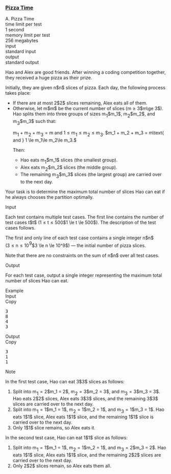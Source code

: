 <h3><a href="https://codeforces.com/contest/2156/problem/A" target="_blank" rel="noopener noreferrer">Pizza Time</a></h3>

<div class="header"><div class="title">A. Pizza Time</div><div class="time-limit"><div class="property-title">time limit per test</div>1 second</div><div class="memory-limit"><div class="property-title">memory limit per test</div>256 megabytes</div><div class="input-file input-standard"><div class="property-title">input</div>standard input</div><div class="output-file output-standard"><div class="property-title">output</div>standard output</div></div><div><p> </p><p>Hao and Alex are good friends. After winning a coding competition together, they received a huge pizza as their prize.</p><p>Initially, they are given <span class="MathJax_Preview" style="color: inherit;"><span class="MJXp-math" id="MJXp-Span-1"><span class="MJXp-mi MJXp-italic" id="MJXp-Span-2">n</span></span></span>$n$ slices of pizza. Each day, the following process takes place:</p><ul> <li> If there are at most <span class="MathJax_Preview" style="color: inherit;"><span class="MJXp-math" id="MJXp-Span-3"><span class="MJXp-mn" id="MJXp-Span-4">2</span></span></span>$2$ slices remaining, Alex eats all of them.</li><li> Otherwise, let <span class="MathJax_Preview" style="color: inherit;"><span class="MJXp-math" id="MJXp-Span-5"><span class="MJXp-mi MJXp-italic" id="MJXp-Span-6">m</span></span></span>$m$ be the current number of slices (<span class="MathJax_Preview" style="color: inherit;"><span class="MJXp-math" id="MJXp-Span-7"><span class="MJXp-mi MJXp-italic" id="MJXp-Span-8">m</span><span class="MJXp-mo" id="MJXp-Span-9" style="margin-left: 0.333em; margin-right: 0.333em;">≥</span><span class="MJXp-mn" id="MJXp-Span-10">3</span></span></span>$m\ge 3$). Hao splits them into three groups of sizes <span class="MathJax_Preview" style="color: inherit;"><span class="MJXp-math" id="MJXp-Span-11"><span class="MJXp-msubsup" id="MJXp-Span-12"><span class="MJXp-mi MJXp-italic" id="MJXp-Span-13" style="margin-right: 0.05em;">m</span><span class="MJXp-mn MJXp-script" id="MJXp-Span-14" style="vertical-align: -0.4em;">1</span></span></span></span>$m_1$, <span class="MathJax_Preview" style="color: inherit;"><span class="MJXp-math" id="MJXp-Span-15"><span class="MJXp-msubsup" id="MJXp-Span-16"><span class="MJXp-mi MJXp-italic" id="MJXp-Span-17" style="margin-right: 0.05em;">m</span><span class="MJXp-mn MJXp-script" id="MJXp-Span-18" style="vertical-align: -0.4em;">2</span></span></span></span>$m_2$, and <span class="MathJax_Preview" style="color: inherit;"><span class="MJXp-math" id="MJXp-Span-19"><span class="MJXp-msubsup" id="MJXp-Span-20"><span class="MJXp-mi MJXp-italic" id="MJXp-Span-21" style="margin-right: 0.05em;">m</span><span class="MJXp-mn MJXp-script" id="MJXp-Span-22" style="vertical-align: -0.4em;">3</span></span></span></span>$m_3$ such that:<p><span class="MathJax_Preview" style="color: inherit;"><span class="MJXp-math MJXp-display" id="MJXp-Span-23"><span class="MJXp-msubsup" id="MJXp-Span-24"><span class="MJXp-mi MJXp-italic" id="MJXp-Span-25" style="margin-right: 0.05em;">m</span><span class="MJXp-mn MJXp-script" id="MJXp-Span-26" style="vertical-align: -0.4em;">1</span></span><span class="MJXp-mo" id="MJXp-Span-27" style="margin-left: 0.267em; margin-right: 0.267em;">+</span><span class="MJXp-msubsup" id="MJXp-Span-28"><span class="MJXp-mi MJXp-italic" id="MJXp-Span-29" style="margin-right: 0.05em;">m</span><span class="MJXp-mn MJXp-script" id="MJXp-Span-30" style="vertical-align: -0.4em;">2</span></span><span class="MJXp-mo" id="MJXp-Span-31" style="margin-left: 0.267em; margin-right: 0.267em;">+</span><span class="MJXp-msubsup" id="MJXp-Span-32"><span class="MJXp-mi MJXp-italic" id="MJXp-Span-33" style="margin-right: 0.05em;">m</span><span class="MJXp-mn MJXp-script" id="MJXp-Span-34" style="vertical-align: -0.4em;">3</span></span><span class="MJXp-mo" id="MJXp-Span-35" style="margin-left: 0.333em; margin-right: 0.333em;">=</span><span class="MJXp-mi MJXp-italic" id="MJXp-Span-36">m</span><span class="MJXp-mtext" id="MJXp-Span-37"> and </span><span class="MJXp-mn" id="MJXp-Span-38">1</span><span class="MJXp-mo" id="MJXp-Span-39" style="margin-left: 0.333em; margin-right: 0.333em;">≤</span><span class="MJXp-msubsup" id="MJXp-Span-40"><span class="MJXp-mi MJXp-italic" id="MJXp-Span-41" style="margin-right: 0.05em;">m</span><span class="MJXp-mn MJXp-script" id="MJXp-Span-42" style="vertical-align: -0.4em;">1</span></span><span class="MJXp-mo" id="MJXp-Span-43" style="margin-left: 0.333em; margin-right: 0.333em;">≤</span><span class="MJXp-msubsup" id="MJXp-Span-44"><span class="MJXp-mi MJXp-italic" id="MJXp-Span-45" style="margin-right: 0.05em;">m</span><span class="MJXp-mn MJXp-script" id="MJXp-Span-46" style="vertical-align: -0.4em;">2</span></span><span class="MJXp-mo" id="MJXp-Span-47" style="margin-left: 0.333em; margin-right: 0.333em;">≤</span><span class="MJXp-msubsup" id="MJXp-Span-48"><span class="MJXp-mi MJXp-italic" id="MJXp-Span-49" style="margin-right: 0.05em;">m</span><span class="MJXp-mn MJXp-script" id="MJXp-Span-50" style="vertical-align: -0.4em;">3</span></span><span class="MJXp-mo" id="MJXp-Span-51" style="margin-left: 0em; margin-right: 0.222em;">.</span></span></span>$m_1 + m_2 + m_3 = m\text{ and } 1 \le m_1\le m_2\le m_3.$</p><p>Then:</p><ul> <li> Hao eats <span class="MathJax_Preview" style="color: inherit;"><span class="MJXp-math" id="MJXp-Span-52"><span class="MJXp-msubsup" id="MJXp-Span-53"><span class="MJXp-mi MJXp-italic" id="MJXp-Span-54" style="margin-right: 0.05em;">m</span><span class="MJXp-mn MJXp-script" id="MJXp-Span-55" style="vertical-align: -0.4em;">1</span></span></span></span>$m_1$ slices (the smallest group). </li><li> Alex eats <span class="MathJax_Preview" style="color: inherit;"><span class="MJXp-math" id="MJXp-Span-56"><span class="MJXp-msubsup" id="MJXp-Span-57"><span class="MJXp-mi MJXp-italic" id="MJXp-Span-58" style="margin-right: 0.05em;">m</span><span class="MJXp-mn MJXp-script" id="MJXp-Span-59" style="vertical-align: -0.4em;">2</span></span></span></span>$m_2$ slices (the middle group). </li><li> The remaining <span class="MathJax_Preview" style="color: inherit;"><span class="MJXp-math" id="MJXp-Span-60"><span class="MJXp-msubsup" id="MJXp-Span-61"><span class="MJXp-mi MJXp-italic" id="MJXp-Span-62" style="margin-right: 0.05em;">m</span><span class="MJXp-mn MJXp-script" id="MJXp-Span-63" style="vertical-align: -0.4em;">3</span></span></span></span>$m_3$ slices (the largest group) are carried over to the next day. </li></ul> </li></ul><p>Your task is to determine the maximum total number of slices Hao can eat if he always chooses the partition optimally.</p></div><div class="input-specification"><div class="section-title">Input</div><p>Each test contains multiple test cases. The first line contains the number of test cases <span class="MathJax_Preview" style="color: inherit;"><span class="MJXp-math" id="MJXp-Span-64"><span class="MJXp-mi MJXp-italic" id="MJXp-Span-65">t</span></span></span>$t$ (<span class="MathJax_Preview" style="color: inherit;"><span class="MJXp-math" id="MJXp-Span-66"><span class="MJXp-mn" id="MJXp-Span-67">1</span><span class="MJXp-mo" id="MJXp-Span-68" style="margin-left: 0.333em; margin-right: 0.333em;">≤</span><span class="MJXp-mi MJXp-italic" id="MJXp-Span-69">t</span><span class="MJXp-mo" id="MJXp-Span-70" style="margin-left: 0.333em; margin-right: 0.333em;">≤</span><span class="MJXp-mn" id="MJXp-Span-71">500</span></span></span>$1 \le t \le 500$). The description of the test cases follows. </p><p>The first and only line of each test case contains a single integer <span class="MathJax_Preview" style="color: inherit;"><span class="MJXp-math" id="MJXp-Span-72"><span class="MJXp-mi MJXp-italic" id="MJXp-Span-73">n</span></span></span>$n$ (<span class="MathJax_Preview" style="color: inherit;"><span class="MJXp-math" id="MJXp-Span-74"><span class="MJXp-mn" id="MJXp-Span-75">3</span><span class="MJXp-mo" id="MJXp-Span-76" style="margin-left: 0.333em; margin-right: 0.333em;">≤</span><span class="MJXp-mi MJXp-italic" id="MJXp-Span-77">n</span><span class="MJXp-mo" id="MJXp-Span-78" style="margin-left: 0.333em; margin-right: 0.333em;">≤</span><span class="MJXp-msubsup" id="MJXp-Span-79"><span class="MJXp-mn" id="MJXp-Span-80" style="margin-right: 0.05em;">10</span><span class="MJXp-mn MJXp-script" id="MJXp-Span-81" style="vertical-align: 0.5em;">9</span></span></span></span>$3 \le n \le 10^9$) — the initial number of pizza slices.</p><p>Note that there are no constraints on the sum of <span class="MathJax_Preview" style="color: inherit;"><span class="MJXp-math" id="MJXp-Span-82"><span class="MJXp-mi MJXp-italic" id="MJXp-Span-83">n</span></span></span>$n$ over all test cases. </p></div><div class="output-specification"><div class="section-title">Output</div><p>For each test case, output a single integer representing the maximum total number of slices Hao can eat.</p></div><div class="sample-tests"><div class="section-title">Example</div><div class="sample-test"><div class="input"><div class="title">Input<div title="Copy" data-clipboard-target="#id006096515274502374" id="id005135327002821607" class="input-output-copier">Copy</div></div><pre id="id006096515274502374"><div class="test-example-line test-example-line-even test-example-line-0">3</div><div class="test-example-line test-example-line-odd test-example-line-1">8</div><div class="test-example-line test-example-line-even test-example-line-2">4</div><div class="test-example-line test-example-line-odd test-example-line-3">3</div></pre></div><div class="output"><div class="title">Output<div title="Copy" data-clipboard-target="#id006366522060579676" id="id004107894043630501" class="input-output-copier">Copy</div></div><pre id="id006366522060579676"><div class="test-example-line test-example-line-odd test-example-line-1">3</div><div class="test-example-line test-example-line-even test-example-line-2">1</div><div class="test-example-line test-example-line-odd test-example-line-3">1</div></pre></div></div></div><div class="note"><div class="section-title">Note</div><p>In the first test case, Hao can eat <span class="MathJax_Preview" style="color: inherit;"><span class="MJXp-math" id="MJXp-Span-84"><span class="MJXp-mn" id="MJXp-Span-85">3</span></span></span>$3$ slices as follows:</p><ol> <li> Split into <span class="MathJax_Preview" style="color: inherit;"><span class="MJXp-math" id="MJXp-Span-86"><span class="MJXp-msubsup" id="MJXp-Span-87"><span class="MJXp-mi MJXp-italic" id="MJXp-Span-88" style="margin-right: 0.05em;">m</span><span class="MJXp-mn MJXp-script" id="MJXp-Span-89" style="vertical-align: -0.4em;">1</span></span><span class="MJXp-mo" id="MJXp-Span-90" style="margin-left: 0.333em; margin-right: 0.333em;">=</span><span class="MJXp-mn" id="MJXp-Span-91">2</span></span></span>$m_1 = 2$, <span class="MathJax_Preview" style="color: inherit;"><span class="MJXp-math" id="MJXp-Span-92"><span class="MJXp-msubsup" id="MJXp-Span-93"><span class="MJXp-mi MJXp-italic" id="MJXp-Span-94" style="margin-right: 0.05em;">m</span><span class="MJXp-mn MJXp-script" id="MJXp-Span-95" style="vertical-align: -0.4em;">2</span></span><span class="MJXp-mo" id="MJXp-Span-96" style="margin-left: 0.333em; margin-right: 0.333em;">=</span><span class="MJXp-mn" id="MJXp-Span-97">3</span></span></span>$m_2 = 3$, and <span class="MathJax_Preview" style="color: inherit;"><span class="MJXp-math" id="MJXp-Span-98"><span class="MJXp-msubsup" id="MJXp-Span-99"><span class="MJXp-mi MJXp-italic" id="MJXp-Span-100" style="margin-right: 0.05em;">m</span><span class="MJXp-mn MJXp-script" id="MJXp-Span-101" style="vertical-align: -0.4em;">3</span></span><span class="MJXp-mo" id="MJXp-Span-102" style="margin-left: 0.333em; margin-right: 0.333em;">=</span><span class="MJXp-mn" id="MJXp-Span-103">3</span></span></span>$m_3 = 3$. Hao eats <span class="MathJax_Preview" style="color: inherit;"><span class="MJXp-math" id="MJXp-Span-104"><span class="MJXp-mn" id="MJXp-Span-105">2</span></span></span>$2$ slices, Alex eats <span class="MathJax_Preview" style="color: inherit;"><span class="MJXp-math" id="MJXp-Span-106"><span class="MJXp-mn" id="MJXp-Span-107">3</span></span></span>$3$ slices, and the remaining <span class="MathJax_Preview" style="color: inherit;"><span class="MJXp-math" id="MJXp-Span-108"><span class="MJXp-mn" id="MJXp-Span-109">3</span></span></span>$3$ slices are carried over to the next day. </li><li> Split into <span class="MathJax_Preview" style="color: inherit;"><span class="MJXp-math" id="MJXp-Span-110"><span class="MJXp-msubsup" id="MJXp-Span-111"><span class="MJXp-mi MJXp-italic" id="MJXp-Span-112" style="margin-right: 0.05em;">m</span><span class="MJXp-mn MJXp-script" id="MJXp-Span-113" style="vertical-align: -0.4em;">1</span></span><span class="MJXp-mo" id="MJXp-Span-114" style="margin-left: 0.333em; margin-right: 0.333em;">=</span><span class="MJXp-mn" id="MJXp-Span-115">1</span></span></span>$m_1 = 1$, <span class="MathJax_Preview" style="color: inherit;"><span class="MJXp-math" id="MJXp-Span-116"><span class="MJXp-msubsup" id="MJXp-Span-117"><span class="MJXp-mi MJXp-italic" id="MJXp-Span-118" style="margin-right: 0.05em;">m</span><span class="MJXp-mn MJXp-script" id="MJXp-Span-119" style="vertical-align: -0.4em;">2</span></span><span class="MJXp-mo" id="MJXp-Span-120" style="margin-left: 0.333em; margin-right: 0.333em;">=</span><span class="MJXp-mn" id="MJXp-Span-121">1</span></span></span>$m_2 = 1$, and <span class="MathJax_Preview" style="color: inherit;"><span class="MJXp-math" id="MJXp-Span-122"><span class="MJXp-msubsup" id="MJXp-Span-123"><span class="MJXp-mi MJXp-italic" id="MJXp-Span-124" style="margin-right: 0.05em;">m</span><span class="MJXp-mn MJXp-script" id="MJXp-Span-125" style="vertical-align: -0.4em;">3</span></span><span class="MJXp-mo" id="MJXp-Span-126" style="margin-left: 0.333em; margin-right: 0.333em;">=</span><span class="MJXp-mn" id="MJXp-Span-127">1</span></span></span>$m_3 = 1$. Hao eats <span class="MathJax_Preview" style="color: inherit;"><span class="MJXp-math" id="MJXp-Span-128"><span class="MJXp-mn" id="MJXp-Span-129">1</span></span></span>$1$ slice, Alex eats <span class="MathJax_Preview" style="color: inherit;"><span class="MJXp-math" id="MJXp-Span-130"><span class="MJXp-mn" id="MJXp-Span-131">1</span></span></span>$1$ slice, and the remaining <span class="MathJax_Preview" style="color: inherit;"><span class="MJXp-math" id="MJXp-Span-132"><span class="MJXp-mn" id="MJXp-Span-133">1</span></span></span>$1$ slice is carried over to the next day. </li><li> Only <span class="MathJax_Preview" style="color: inherit;"><span class="MJXp-math" id="MJXp-Span-134"><span class="MJXp-mn" id="MJXp-Span-135">1</span></span></span>$1$ slice remains, so Alex eats it. </li></ol><p>In the second test case, Hao can eat <span class="MathJax_Preview" style="color: inherit;"><span class="MJXp-math" id="MJXp-Span-136"><span class="MJXp-mn" id="MJXp-Span-137">1</span></span></span>$1$ slice as follows:</p><ol> <li> Split into <span class="MathJax_Preview" style="color: inherit;"><span class="MJXp-math" id="MJXp-Span-138"><span class="MJXp-msubsup" id="MJXp-Span-139"><span class="MJXp-mi MJXp-italic" id="MJXp-Span-140" style="margin-right: 0.05em;">m</span><span class="MJXp-mn MJXp-script" id="MJXp-Span-141" style="vertical-align: -0.4em;">1</span></span><span class="MJXp-mo" id="MJXp-Span-142" style="margin-left: 0.333em; margin-right: 0.333em;">=</span><span class="MJXp-mn" id="MJXp-Span-143">1</span></span></span>$m_1 = 1$, <span class="MathJax_Preview" style="color: inherit;"><span class="MJXp-math" id="MJXp-Span-144"><span class="MJXp-msubsup" id="MJXp-Span-145"><span class="MJXp-mi MJXp-italic" id="MJXp-Span-146" style="margin-right: 0.05em;">m</span><span class="MJXp-mn MJXp-script" id="MJXp-Span-147" style="vertical-align: -0.4em;">2</span></span><span class="MJXp-mo" id="MJXp-Span-148" style="margin-left: 0.333em; margin-right: 0.333em;">=</span><span class="MJXp-mn" id="MJXp-Span-149">1</span></span></span>$m_2 = 1$, and <span class="MathJax_Preview" style="color: inherit;"><span class="MJXp-math" id="MJXp-Span-150"><span class="MJXp-msubsup" id="MJXp-Span-151"><span class="MJXp-mi MJXp-italic" id="MJXp-Span-152" style="margin-right: 0.05em;">m</span><span class="MJXp-mn MJXp-script" id="MJXp-Span-153" style="vertical-align: -0.4em;">3</span></span><span class="MJXp-mo" id="MJXp-Span-154" style="margin-left: 0.333em; margin-right: 0.333em;">=</span><span class="MJXp-mn" id="MJXp-Span-155">2</span></span></span>$m_3 = 2$. Hao eats <span class="MathJax_Preview" style="color: inherit;"><span class="MJXp-math" id="MJXp-Span-156"><span class="MJXp-mn" id="MJXp-Span-157">1</span></span></span>$1$ slice, Alex eats <span class="MathJax_Preview" style="color: inherit;"><span class="MJXp-math" id="MJXp-Span-158"><span class="MJXp-mn" id="MJXp-Span-159">1</span></span></span>$1$ slice, and the remaining <span class="MathJax_Preview" style="color: inherit;"><span class="MJXp-math" id="MJXp-Span-160"><span class="MJXp-mn" id="MJXp-Span-161">2</span></span></span>$2$ slices are carried over to the next day. </li><li> Only <span class="MathJax_Preview" style="color: inherit;"><span class="MJXp-math" id="MJXp-Span-162"><span class="MJXp-mn" id="MJXp-Span-163">2</span></span></span>$2$ slices remain, so Alex eats them all. </li></ol></div>